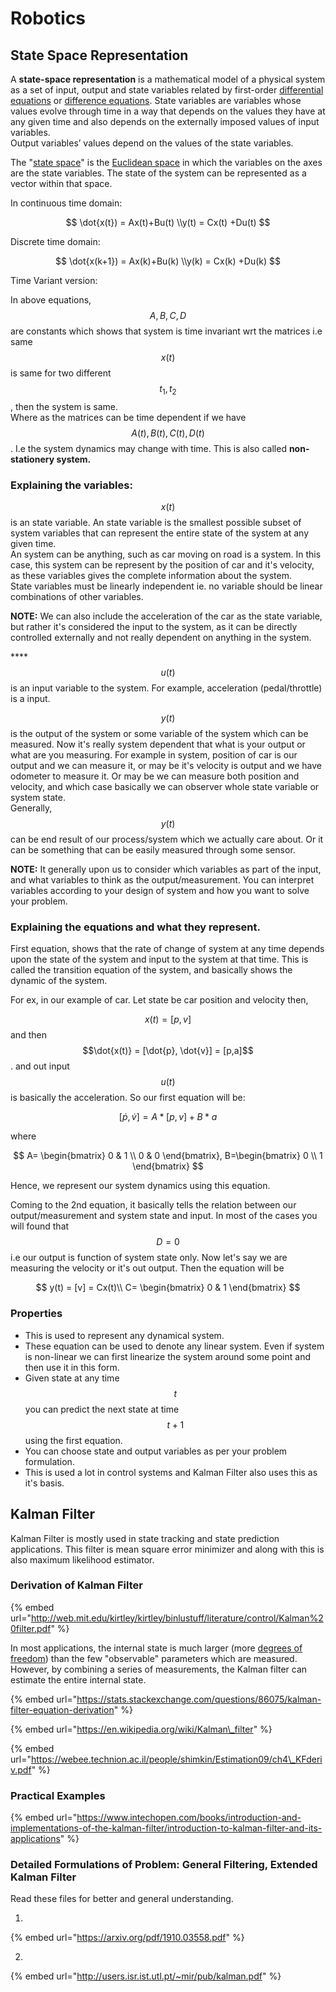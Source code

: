 # Robotics

## State Space Representation

A **state-space representation** is a mathematical model of a physical system as a set of input, output and state variables related by first-order [differential equations](https://en.wikipedia.org/wiki/Differential_equation) or [difference equations](https://en.wikipedia.org/wiki/Difference_equation). State variables are variables whose values evolve through time in a way that depends on the values they have at any given time and also depends on the externally imposed values of input variables.   
Output variables’ values depend on the values of the state variables.

The "[state space](https://en.wikipedia.org/wiki/State_space)" is the [Euclidean space](https://en.wikipedia.org/wiki/Euclidean_space) in which the variables on the axes are the state variables. The state of the system can be represented as a vector within that space.

In continuous time domain:

$$
\dot{x(t}) = Ax(t)+Bu(t) \\y(t) = Cx(t) +Du(t)
$$

Discrete time domain:

$$
\dot{x(k+1}) = Ax(k)+Bu(k) \\y(k) = Cx(k) +Du(k)
$$

Time Variant version:

In above equations, $$A,B,C,D$$are constants which shows that system is time invariant wrt the matrices i.e same $$x(t)$$is same for two different $$t_1, t_2$$, then the system is same.   
Where as the matrices can be time dependent if we have $$A(t), B(t), C(t), D(t)$$. I.e the system dynamics may change with time. This is also called **non-stationery system.** 

### Explaining the variables: 

$$x(t)$$is an state variable. An state variable is the smallest possible subset of system variables that can represent the entire state of the system at any given time.   
An system can be anything, such as car moving on road is a system. In this case, this system can be represent by the position of car and it's velocity, as these variables gives the complete information about the system.   
State variables must be linearly independent ie. no variable should be linear combinations of other variables. 

**NOTE:** We can also include the acceleration of the car as the state variable, but rather it's considered the input to the system, as it can be directly controlled externally and not really dependent on anything in the system. 

\*\*\*\*$$u(t )$$is an input variable to the system. For example, acceleration \(pedal/throttle\) is a input.  

$$y(t)$$is the output of the system or some variable of the system which can be measured. Now it's really system dependent that what is your output or what are you measuring. For example in system, position of car is our output and we can measure it, or may be it's velocity is output and we have odometer to measure it. Or may be we can measure both position and velocity, and which case basically we can observer whole state variable or system state.   
Generally, $$y(t)$$can be end result of our process/system which we actually care about. Or it can be something that can be easily measured through some sensor. 

**NOTE:** It generally upon us to consider which variables as part of the input, and what variables to think as the output/measurement. You can interpret variables according to your design of system and how you want to solve your problem. 

### Explaining the equations and what they represent. 

First equation, shows that the rate of change of system at any time depends upon the state of the system and input to the system at that time. This is called the transition equation of the system, and basically shows the dynamic of the system. 

For ex, in our example of car. Let state be car position and velocity then, 

$$x(t) = [p,v]$$and then $$\dot{x(t)} = [\dot{p}, \dot{v}] = [p,a]$$. and out input $$u(t)$$is basically the acceleration. So our first equation will be:

$$
[\dot{p}, \dot{v}] = A*[p,v]+B*a
$$

where 

$$
A=
\begin{bmatrix}
0 & 1 \\
0 & 0 
\end{bmatrix}, 
B=\begin{bmatrix}
0  \\
1
\end{bmatrix}
$$

Hence, we represent our system dynamics using this equation. 

Coming to the 2nd equation, it basically tells the relation between our output/measurement and system state and input. In most of the cases you will found that $$D=0$$i.e our output is function of system state only. Now let's say we are measuring the velocity or it's out output. Then the equation will be

$$
y(t) = [v] = Cx(t)\\
C= \begin{bmatrix}
0 & 1 
\end{bmatrix}
$$

### Properties

* This is used to represent any dynamical system. 
* These equation can be used to denote any linear system. Even if system is non-linear we can first linearize the system around some point and then use it in this form. 
* Given state at any time $$t$$you can predict the next state at time $$t+1$$using the first equation.
* You can choose state and output variables as per your problem formulation. 
* This is used a lot in control systems and Kalman Filter also uses this as it's basis. 

## Kalman Filter

Kalman Filter is mostly used in state tracking and state prediction applications. This filter is mean square error minimizer and along with this is also maximum likelihood estimator. 

### Derivation of Kalman Filter

{% embed url="http://web.mit.edu/kirtley/kirtley/binlustuff/literature/control/Kalman%20filter.pdf" %}

In most applications, the internal state is much larger \(more [degrees of freedom](https://en.wikipedia.org/wiki/Degrees_of_freedom_%28physics_and_chemistry%29)\) than the few "observable" parameters which are measured. However, by combining a series of measurements, the Kalman filter can estimate the entire internal state.

{% embed url="https://stats.stackexchange.com/questions/86075/kalman-filter-equation-derivation" %}

{% embed url="https://en.wikipedia.org/wiki/Kalman\_filter" %}

{% embed url="https://webee.technion.ac.il/people/shimkin/Estimation09/ch4\_KFderiv.pdf" %}

### Practical Examples

{% embed url="https://www.intechopen.com/books/introduction-and-implementations-of-the-kalman-filter/introduction-to-kalman-filter-and-its-applications" %}

### Detailed Formulations of Problem: General Filtering, Extended Kalman Filter

Read these files for better and general understanding. 

1.

{% embed url="https://arxiv.org/pdf/1910.03558.pdf" %}

2.

{% embed url="http://users.isr.ist.utl.pt/~mir/pub/kalman.pdf" %}



